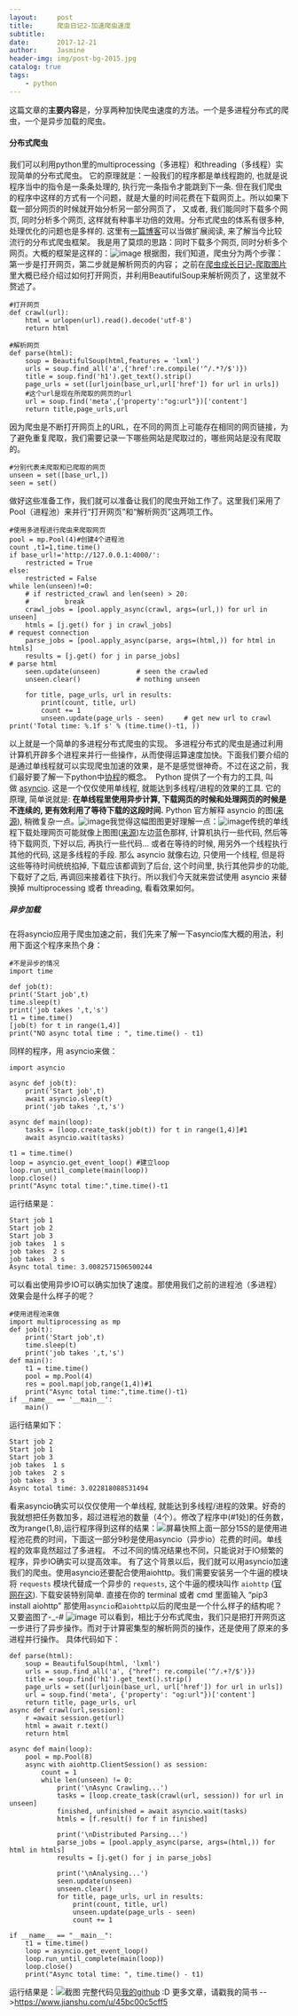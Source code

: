 ```yaml
---
layout:     post
title:      爬虫日记2-加速爬虫速度
subtitle:  
date:       2017-12-21
author:     Jasmine
header-img: img/post-bg-2015.jpg
catalog: true
tags:
    - python
---
```



这篇文章的**主要内容**是，分享两种加快爬虫速度的方法。一个是多进程分布式的爬虫，一个是异步加载的爬虫。
#### 分布式爬虫
我们可以利用python里的multiprocessing（多进程）和threading（多线程）实现简单的分布式爬虫。
它的原理就是：一般我们的程序都是单线程跑的, 也就是说程序当中的指令是一条条处理的, 执行完一条指令才能跳到下一条. 但在我们爬虫的程序中这样的方式有一个问题，就是大量的时间花费在下载网页上。所以如果下载一部分网页的时候就开始分析另一部分网页了， 又或者, 我们能同时下载多个网页, 同时分析多个网页, 这样就有种事半功倍的效用。分布式爬虫的体系有很多种, 处理优化的问题也是多样的. 这里有[一篇博客](http://bittiger.blogspot.com.au/2016/02/blog-post_3.html)可以当做扩展阅读, 来了解当今比较流行的分布式爬虫框架。
我是用了莫烦的思路：同时下载多个网页, 同时分析多个网页。大概的框架是这样的：![image](http://upload-images.jianshu.io/upload_images/2730963-36dec73143edde79.png?imageMogr2/auto-orient/strip%7CimageView2/2/w/1240)
根据图，我们知道，爬虫分为两个步骤：第一步是打开网页，第二步就是解析网页的内容；
之前在[爬虫成长日记-爬取图片](https://www.jianshu.com/p/52e044cdd4b8)里大概已经介绍过如何打开网页，并利用BeautifulSoup来解析网页了，这里就不赘述了。
```
#打开网页
def crawl(url):
    html = urlopen(url).read().decode('utf-8')
    return html
```
```
#解析网页
def parse(html):
    soup = BeautifulSoup(html,features = 'lxml')
    urls = soup.find_all('a',{'href':re.compile('^/.*?/$')})
    title = soup.find('h1').get_text().strip()
    page_urls = set([urljoin(base_url,url['href']) for url in urls])
    #这个url是现在所爬取的网页的url
    url = soup.find('meta',{'property':"og:url"})['content']
    return title,page_urls,url
```
因为爬虫是不断打开网页上的URL，在不同的网页上可能存在相同的网页链接，为了避免重复爬取，我们需要记录一下哪些网站是爬取过的，哪些网站是没有爬取的。
```
#分别代表未爬取和已爬取的网页
unseen = set([base_url,])
seen = set()
```
做好这些准备工作，我们就可以准备让我们的爬虫开始工作了。这里我们采用了Pool（进程池）来并行“打开网页”和“解析网页”这两项工作。
```
#使用多进程进行爬虫来爬取网页
pool = mp.Pool(4)#创建4个进程池
count ,t1=1,time.time()
if base_url!='http://127.0.0.1:4000/':
    restricted = True
else:
    restricted = False
while len(unseen)!=0:
    # if restricted_crawl and len(seen) > 20:
    #         break
    crawl_jobs = [pool.apply_async(crawl, args=(url,)) for url in unseen]
    htmls = [j.get() for j in crawl_jobs]                                       # request connection
    parse_jobs = [pool.apply_async(parse, args=(html,)) for html in htmls]
    results = [j.get() for j in parse_jobs]                                     # parse html
    seen.update(unseen)         # seen the crawled
    unseen.clear()              # nothing unseen

    for title, page_urls, url in results:
        print(count, title, url)
        count += 1
        unseen.update(page_urls - seen)     # get new url to crawl
print('Total time: %.1f s' % (time.time()-t1, ))
```
以上就是一个简单的多进程分布式爬虫的实现。
    多进程分布式的爬虫是通过利用计算机开辟多个进程来并行一些操作，从而使得运算速度加快。下面我们要介绍的是通过单线程就可以实现爬虫加速的效果，是不是感觉很神奇。不过在这之前，我们最好要了解一下python中[协程](https://www.jianshu.com/p/4e6f758d4b3f)的概念。
 Python 提供了一个有力的工具, 叫做 [asyncio](https://docs.python.org/3/library/asyncio.html). 这是一个仅仅使用单线程, 就能达到多线程/进程的效果的工具. 它的原理, 简单说就是: **在单线程里使用异步计算, 下载网页的时候和处理网页的时候是不连续的, 更有效利用了等待下载的这段时间.** Python 官方解释 asyncio 的图([来源](https://docs.python.org/3/library/asyncio-task.html)), 稍微复杂一点。![image](http://upload-images.jianshu.io/upload_images/2730963-07399a06f4d7745e.png?imageMogr2/auto-orient/strip%7CimageView2/2/w/1240)我觉得这幅图图更好理解一点：![image](http://upload-images.jianshu.io/upload_images/2730963-0750b6bf6cac156e.png?imageMogr2/auto-orient/strip%7CimageView2/2/w/1240)传统的单线程下载处理网页可能就像上图图([来源](https://www.nginx.com/blog/thread-pools-boost-performance-9x/))左边蓝色那样, 计算机执行一些代码, 然后等待下载网页, 下好以后, 再执行一些代码… 或者在等待的时候, 用另外一个线程执行其他的代码, 这是多线程的手段. 那么 asyncio 就像右边, 只使用一个线程, 但是将这些等待时间统统掐掉, 下载应该都调到了后台, 这个时间里, 执行其他异步的功能, 下载好了之后, 再调回来接着往下执行。所以我们今天就来尝试使用 asyncio 来替换掉 multiprocessing 或者 threading, 看看效果如何。
##### 异步加载
在将asyncio应用于爬虫加速之前，我们先来了解一下asyncio库大概的用法，利用下面这个程序来热个身：
```
#不是异步的情况
import time

def job(t):
print('Start job',t)
time.sleep(t)
print('job takes ',t,'s')
t1 = time.time()
[job(t) for t in range(1,4)]
print("NO async total time : ", time.time() - t1)
```
同样的程序，用 asyncio来做：
```
import asyncio

async def job(t):
    print('Start job',t)
    await asyncio.sleep(t)
    print('job takes ',t,'s')
    
async def main(loop):
    tasks = [loop.create_task(job(t)) for t in range(1,4)]#1
    await asyncio.wait(tasks)

t1 = time.time()
loop = asyncio.get_event_loop() #建立loop
loop.run_until_complete(main(loop))
loop.close()
print("Async total time:",time.time()-t1
```
运行结果是：
```
Start job 1
Start job 2
Start job 3
job takes  1 s
job takes  2 s
job takes  3 s
Async total time: 3.0082571506500244
```
可以看出使用异步IO可以确实加快了速度。那使用我们之前的进程池（多进程）效果会是什么样子的呢？
```
#使用进程池来做
import multiprocessing as mp 
def job(t):
    print('Start job',t)
    time.sleep(t)
    print('job takes ',t,'s')
def main():
    t1 = time.time()
    pool = mp.Pool(4)
    res = pool.map(job,range(1,4))#1
    print("Async total time:",time.time()-t1)
if __name__ == '__main__':
    main()
```
运行结果如下：
```
Start job 2
Start job 1
Start job 3
job takes  1 s
job takes  2 s
job takes  3 s
Async total time: 3.022818088531494
```
看来asyncio确实可以仅仅使用一个单线程, 就能达到多线程/进程的效果。好奇的我就想把任务数加多，超过进程池的数量（4个）。修改了程序中(#1处)的任务数，改为range(1,8),运行程序得到这样的结果：![屏幕快照](http://upload-images.jianshu.io/upload_images/2730963-bdf6385b756a76f1.png?imageMogr2/auto-orient/strip%7CimageView2/2/w/1240)上面一部分15S的是使用进程池花费的时间，下面这一部分9秒是使用asyncio（异步io）花费的时间。单线程的效率竟然超过了多进程。
不过不同的情况结果也不同，只能说对于IO频繁的程序，异步IO确实可以提高效率。
有了这个背景以后，我们就可以用asyncio加速我们的爬虫。使用asyncio还要配合使用aiohttp。我们需要安装另一个牛逼的模块将 `requests` 模块代替成一个异步的 `requests`, 这个牛逼的模块叫作 `aiohttp` ([官网在这](https://aiohttp.readthedocs.io/en/stable/index.html)). 下载安装特别简单. 直接在你的 terminal 或者 cmd 里面输入 “pip3 install aiohttp”
那使用`asyncio`和`aiohttp`以后的爬虫是一个什么样子的结构呢？又要盗图了-_-#
![image](http://upload-images.jianshu.io/upload_images/2730963-7c815e57ac1b6e70.png?imageMogr2/auto-orient/strip%7CimageView2/2/w/1240)
可以看到，相比于分布式爬虫，我们只是把打开网页这一步进行了异步操作。而对于计算密集型的解析网页的操作，还是使用了原来的多进程并行操作。
具体代码如下：
```
def parse(html):
    soup = BeautifulSoup(html, 'lxml')
    urls = soup.find_all('a', {"href": re.compile('^/.+?/$')})
    title = soup.find('h1').get_text().strip()
    page_urls = set([urljoin(base_url, url['href']) for url in urls])
    url = soup.find('meta', {'property': "og:url"})['content']
    return title, page_urls, url
async def crawl(url,session):
    r =await session.get(url)
    html = await r.text()
    return html

async def main(loop):
    pool = mp.Pool(8)
    async with aiohttp.ClientSession() as session:
        count = 1
        while len(unseen) != 0:
            print('\nAsync Crawling...')
            tasks = [loop.create_task(crawl(url, session)) for url in unseen]
            finished, unfinished = await asyncio.wait(tasks)
            htmls = [f.result() for f in finished]
            
            print('\nDistributed Parsing...')
            parse_jobs = [pool.apply_async(parse, args=(html,)) for html in htmls]
            results = [j.get() for j in parse_jobs]
            
            print('\nAnalysing...')
            seen.update(unseen)
            unseen.clear()
            for title, page_urls, url in results:
                print(count, title, url)
                unseen.update(page_urls - seen)
                count += 1

if __name__ == "__main__":
    t1 = time.time()
    loop = asyncio.get_event_loop()
    loop.run_until_complete(main(loop))
    loop.close()
    print("Async total time: ", time.time() - t1)
```
运行结果是：![截图](http://upload-images.jianshu.io/upload_images/2730963-b2ce634d2a6b2bf7.png?imageMogr2/auto-orient/strip%7CimageView2/2/w/1240)
完整代码见[我的github](https://github.com/GreenGitHuber/Web/blob/master/crawler/async_crawler.py) :D
更多文章，请戳我的简书 -->https://www.jianshu.com/u/45bc00c5cff5

